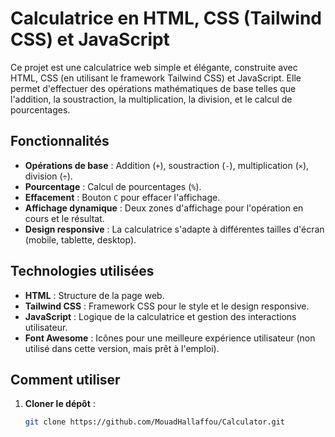 # Calculatrice en HTML, CSS (Tailwind CSS) et JavaScript

Ce projet est une calculatrice web simple et élégante, construite avec HTML, CSS (en utilisant le framework Tailwind CSS) et JavaScript. Elle permet d'effectuer des opérations mathématiques de base telles que l'addition, la soustraction, la multiplication, la division, et le calcul de pourcentages.

## Fonctionnalités

- **Opérations de base** : Addition (`+`), soustraction (`-`), multiplication (`×`), division (`÷`).
- **Pourcentage** : Calcul de pourcentages (`%`).
- **Effacement** : Bouton `C` pour effacer l'affichage.
- **Affichage dynamique** : Deux zones d'affichage pour l'opération en cours et le résultat.
- **Design responsive** : La calculatrice s'adapte à différentes tailles d'écran (mobile, tablette, desktop).

## Technologies utilisées

- **HTML** : Structure de la page web.
- **Tailwind CSS** : Framework CSS pour le style et le design responsive.
- **JavaScript** : Logique de la calculatrice et gestion des interactions utilisateur.
- **Font Awesome** : Icônes pour une meilleure expérience utilisateur (non utilisé dans cette version, mais prêt à l'emploi).

## Comment utiliser

1. **Cloner le dépôt** :
   ```bash
   git clone https://github.com/MouadHallaffou/Calculator.git

   
